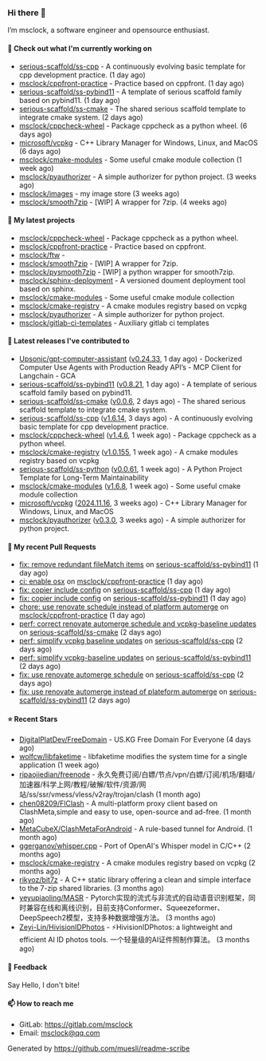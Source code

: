 ### Hi there 👋

I’m msclock, a software engineer and opensource enthusiast.

#### 👷 Check out what I'm currently working on

- [serious-scaffold/ss-cpp](https://github.com/serious-scaffold/ss-cpp) - A continuously evolving basic template for cpp development practice. (1 day ago)
- [msclock/cppfront-practice](https://github.com/msclock/cppfront-practice) - Practice based on cppfront. (1 day ago)
- [serious-scaffold/ss-pybind11](https://github.com/serious-scaffold/ss-pybind11) - A template of serious scaffold family based on pybind11. (1 day ago)
- [serious-scaffold/ss-cmake](https://github.com/serious-scaffold/ss-cmake) - The shared serious scaffold template to integrate cmake system. (2 days ago)
- [msclock/cppcheck-wheel](https://github.com/msclock/cppcheck-wheel) - Package cppcheck as a python wheel. (6 days ago)
- [microsoft/vcpkg](https://github.com/microsoft/vcpkg) - C&#43;&#43; Library Manager for Windows, Linux, and MacOS (6 days ago)
- [msclock/cmake-modules](https://github.com/msclock/cmake-modules) - Some useful cmake module collection (1 week ago)
- [msclock/pyauthorizer](https://github.com/msclock/pyauthorizer) - A simple authorizer for python project. (3 weeks ago)
- [msclock/images](https://github.com/msclock/images) - my image store (3 weeks ago)
- [msclock/smooth7zip](https://github.com/msclock/smooth7zip) - [WIP] A wrapper for 7zip. (4 weeks ago)

#### 🌱 My latest projects

- [msclock/cppcheck-wheel](https://github.com/msclock/cppcheck-wheel) - Package cppcheck as a python wheel.
- [msclock/cppfront-practice](https://github.com/msclock/cppfront-practice) - Practice based on cppfront.
- [msclock/ftw](https://github.com/msclock/ftw) - 
- [msclock/smooth7zip](https://github.com/msclock/smooth7zip) - [WIP] A wrapper for 7zip.
- [msclock/pysmooth7zip](https://github.com/msclock/pysmooth7zip) - [WIP] a python wrapper for smooth7zip.
- [msclock/sphinx-deployment](https://github.com/msclock/sphinx-deployment) - A versioned doument deployment tool based on sphinx.
- [msclock/cmake-modules](https://github.com/msclock/cmake-modules) - Some useful cmake module collection
- [msclock/cmake-registry](https://github.com/msclock/cmake-registry) - A cmake modules registry based on vcpkg
- [msclock/pyauthorizer](https://github.com/msclock/pyauthorizer) - A simple authorizer for python project.
- [msclock/gitlab-ci-templates](https://github.com/msclock/gitlab-ci-templates) - Auxiliary gitlab ci templates

#### 🔭 Latest releases I've contributed to

- [Upsonic/gpt-computer-assistant](https://github.com/Upsonic/gpt-computer-assistant) ([v0.24.33](https://github.com/Upsonic/gpt-computer-assistant/releases/tag/v0.24.33), 1 day ago) - Dockerized Computer Use Agents with Production Ready API’s - MCP Client for Langchain - GCA
- [serious-scaffold/ss-pybind11](https://github.com/serious-scaffold/ss-pybind11) ([v0.8.21](https://github.com/serious-scaffold/ss-pybind11/releases/tag/v0.8.21), 1 day ago) - A template of serious scaffold family based on pybind11.
- [serious-scaffold/ss-cmake](https://github.com/serious-scaffold/ss-cmake) ([v0.0.6](https://github.com/serious-scaffold/ss-cmake/releases/tag/v0.0.6), 2 days ago) - The shared serious scaffold template to integrate cmake system.
- [serious-scaffold/ss-cpp](https://github.com/serious-scaffold/ss-cpp) ([v1.6.14](https://github.com/serious-scaffold/ss-cpp/releases/tag/v1.6.14), 3 days ago) - A continuously evolving basic template for cpp development practice.
- [msclock/cppcheck-wheel](https://github.com/msclock/cppcheck-wheel) ([v1.4.6](https://github.com/msclock/cppcheck-wheel/releases/tag/v1.4.6), 1 week ago) - Package cppcheck as a python wheel.
- [msclock/cmake-registry](https://github.com/msclock/cmake-registry) ([v1.0.155](https://github.com/msclock/cmake-registry/releases/tag/v1.0.155), 1 week ago) - A cmake modules registry based on vcpkg
- [serious-scaffold/ss-python](https://github.com/serious-scaffold/ss-python) ([v0.0.61](https://github.com/serious-scaffold/ss-python/releases/tag/v0.0.61), 1 week ago) - A Python Project Template for Long-Term Maintainability
- [msclock/cmake-modules](https://github.com/msclock/cmake-modules) ([v1.6.8](https://github.com/msclock/cmake-modules/releases/tag/v1.6.8), 1 week ago) - Some useful cmake module collection
- [microsoft/vcpkg](https://github.com/microsoft/vcpkg) ([2024.11.16](https://github.com/microsoft/vcpkg/releases/tag/2024.11.16), 3 weeks ago) - C&#43;&#43; Library Manager for Windows, Linux, and MacOS
- [msclock/pyauthorizer](https://github.com/msclock/pyauthorizer) ([v0.3.0](https://github.com/msclock/pyauthorizer/releases/tag/v0.3.0), 3 weeks ago) - A simple authorizer for python project.

#### 🔨 My recent Pull Requests

- [fix: remove redundant fileMatch items](https://github.com/serious-scaffold/ss-pybind11/pull/67) on [serious-scaffold/ss-pybind11](https://github.com/serious-scaffold/ss-pybind11) (1 day ago)
- [ci: enable osx](https://github.com/msclock/cppfront-practice/pull/40) on [msclock/cppfront-practice](https://github.com/msclock/cppfront-practice) (1 day ago)
- [fix: copier include config](https://github.com/serious-scaffold/ss-cpp/pull/420) on [serious-scaffold/ss-cpp](https://github.com/serious-scaffold/ss-cpp) (1 day ago)
- [fix: copier include config](https://github.com/serious-scaffold/ss-pybind11/pull/65) on [serious-scaffold/ss-pybind11](https://github.com/serious-scaffold/ss-pybind11) (1 day ago)
- [chore: use renovate schedule instead of platform automerge](https://github.com/msclock/cppfront-practice/pull/39) on [msclock/cppfront-practice](https://github.com/msclock/cppfront-practice) (1 day ago)
- [perf: correct renovate automerge schedule and vcpkg-baseline updates](https://github.com/serious-scaffold/ss-cmake/pull/8) on [serious-scaffold/ss-cmake](https://github.com/serious-scaffold/ss-cmake) (2 days ago)
- [perf: simplify vcpkg baseline updates](https://github.com/serious-scaffold/ss-cpp/pull/418) on [serious-scaffold/ss-cpp](https://github.com/serious-scaffold/ss-cpp) (2 days ago)
- [perf: simplify vcpkg-baseline updates](https://github.com/serious-scaffold/ss-pybind11/pull/64) on [serious-scaffold/ss-pybind11](https://github.com/serious-scaffold/ss-pybind11) (2 days ago)
- [fix: use renovate automerge schedule](https://github.com/serious-scaffold/ss-cpp/pull/417) on [serious-scaffold/ss-cpp](https://github.com/serious-scaffold/ss-cpp) (2 days ago)
- [fix: use renovate automerge instead of plateform automerge](https://github.com/serious-scaffold/ss-pybind11/pull/63) on [serious-scaffold/ss-pybind11](https://github.com/serious-scaffold/ss-pybind11) (2 days ago)

#### ⭐ Recent Stars

- [DigitalPlatDev/FreeDomain](https://github.com/DigitalPlatDev/FreeDomain) - US.KG Free Domain For Everyone (4 days ago)
- [wolfcw/libfaketime](https://github.com/wolfcw/libfaketime) - libfaketime modifies the system time for a single application (1 week ago)
- [ripaojiedian/freenode](https://github.com/ripaojiedian/freenode) - 永久免费订阅/白嫖/节点/vpn/白嫖/订阅/机场/翻墙/加速器/科学上网/教程/破解/软件/资源/网站/ss/ssr/vmess/vless/v2ray/trojan/clash (1 month ago)
- [chen08209/FlClash](https://github.com/chen08209/FlClash) - A multi-platform proxy client based on ClashMeta,simple and easy to use, open-source and ad-free. (1 month ago)
- [MetaCubeX/ClashMetaForAndroid](https://github.com/MetaCubeX/ClashMetaForAndroid) - A rule-based tunnel for Android. (1 month ago)
- [ggerganov/whisper.cpp](https://github.com/ggerganov/whisper.cpp) - Port of OpenAI&#39;s Whisper model in C/C&#43;&#43; (2 months ago)
- [msclock/cmake-registry](https://github.com/msclock/cmake-registry) - A cmake modules registry based on vcpkg (2 months ago)
- [rikyoz/bit7z](https://github.com/rikyoz/bit7z) - A C&#43;&#43; static library offering a clean and simple interface to the 7-zip shared libraries. (3 months ago)
- [yeyupiaoling/MASR](https://github.com/yeyupiaoling/MASR) - Pytorch实现的流式与非流式的自动语音识别框架，同时兼容在线和离线识别，目前支持Conformer、Squeezeformer、DeepSpeech2模型，支持多种数据增强方法。 (3 months ago)
- [Zeyi-Lin/HivisionIDPhotos](https://github.com/Zeyi-Lin/HivisionIDPhotos) - ⚡️HivisionIDPhotos: a lightweight and efficient AI ID photos tools. 一个轻量级的AI证件照制作算法。 (3 months ago)

#### 💬 Feedback

Say Hello, I don't bite!

#### 📫 How to reach me

- GitLab: https://gitlab.com/msclock
- Email: msclock@qq.com

Generated by https://github.com/muesli/readme-scribe
